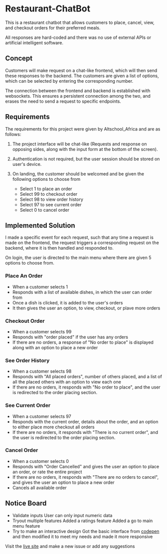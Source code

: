 # Restaurant-ChatBot

This is a restaurant chatbot that allows customers to place, cancel, view, and checkout orders for their preferred meals.

All responses are hard-coded and there was no use of external APIs or artificial intelligent software.

## Concept

Customers will make request on a chat-like frontend, which will then send these responses to the backend. The customers are given a list of options, which can be selected by entering the corresponding number.

The connection between the frontend and backend is established with websockets. This ensures a persistent connection among the two, and erases the need to send a request to specific endpoints.

## Requirements

The requirements for this project were given by Altschool_Africa and are as follows:

1. The project interface will be chat-like (Requests and response on opposing sides, along with the input form at the bottom of the screen).
2. Authentication is not required, but the user session should be stored on user's device.
3. On landing, the customer should be welcomed and be given the following options to choose from

    - Select 1 to place an order
    - Select 99 to checkout order
    - Select 98 to view order history
    - Select 97 to see current order
    - Select 0 to cancel order

## Implemented Solution

I made a specific event for each request, such that any time a request is made on the frontend, the request triggers a corresponding request on the backend, where it is then handled and responded to.

On login, the user is directed to the main menu where there are given 5 options to choose from.

### Place An Order

- When a customer selects 1
- Responds with a list of available dishes, in which the user can order from
- Once a dish is clicked, it is added to the user's orders
- It then gives the user an option, to view, checkout, or plave more orders

### Checkout Order

- When a customer selects 99
- Responds with "order placed" if the user has any orders
- If there are no orders, a response of "No order to place" is displayed along with an option to place a new order

### See Order History

- When a customer selects 98
- Responds with "All placed orders", number of others placed, and a list of all the placed others with an option to view each one
- If there are no orders, it responds with "No order to place", and the user is redirected to the order placing section.

### See Current Order

- When a customer selects 97
- Responds with the current order, details about the order, and an option to either place more checkout all orders
- If there are no orders, it responds with "There is no current order", and the user is redirected to the order placing section.

### Cancel Order

- When a customer selects 0
- Responds with "Order Cancelled" and gives the user an option to place an order, or rate the entire project
- If there are no orders, it responds with "There are no orders to cancel", and gives the user an option to place a new order
- Cancels all available order

## Notice Board

- Validate inputs
    User can only input numeric data
- Tryout multiple features
    Added a ratings feature
    Added a go to main menu feature
- Try to make an interactive design
    Got the basic interface from [codepen](https://codepen.io/solygambas/pen/MWJxaOJ) and then modified it to meet my needs and made it more responsive

Visit the [live site](https://foodgpt.onrender.com) and make a new issue or add any suggestions
